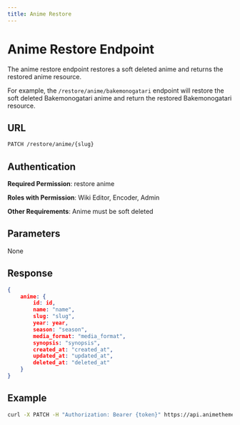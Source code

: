 ```yaml
---
title: Anime Restore
---
```


# Anime Restore Endpoint

The anime restore endpoint restores a soft deleted anime and returns the restored anime resource.

For example, the `/restore/anime/bakemonogatari` endpoint will restore the soft deleted Bakemonogatari anime and return the restored Bakemonogatari resource.

## URL

```sh
PATCH /restore/anime/{slug}
```

## Authentication

**Required Permission**: restore anime

**Roles with Permission**: Wiki Editor, Encoder, Admin

**Other Requirements**: Anime must be soft deleted

## Parameters

None

## Response

```json
{
    anime: {
        id: id,
        name: "name",
        slug: "slug",
        year: year,
        season: "season",
        media_format: "media_format",
        synopsis: "synopsis",
        created_at: "created_at",
        updated_at: "updated_at",
        deleted_at: "deleted_at"
    }
}
```

## Example

```bash
curl -X PATCH -H "Authorization: Bearer {token}" https://api.animethemes.moe/restore/anime/bakemonogatari
```
